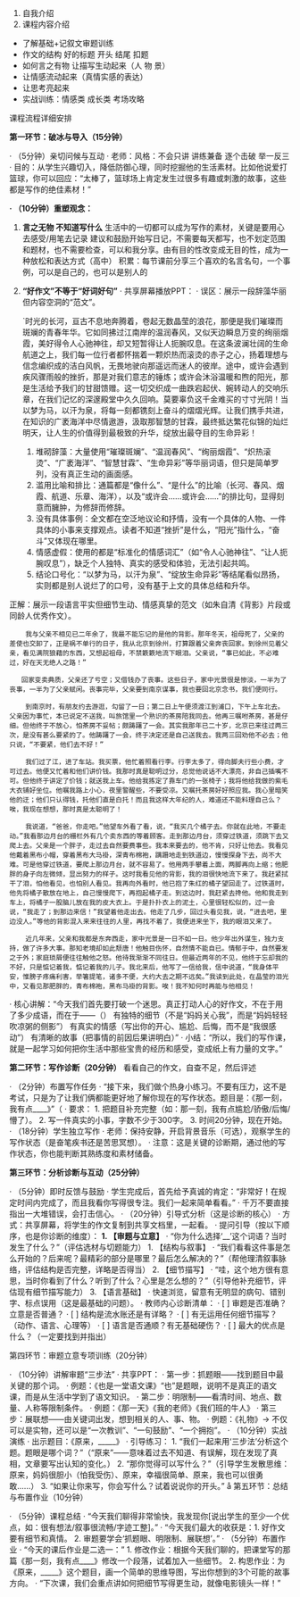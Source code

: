 1. 自我介绍
2. 课程内容介绍
- 了解基础+记叙文审题训练
- 作文的结构 好的标题 开头 结尾 扣题
-  如何言之有物 让描写生动起来（人 物 景）
- 让情感流动起来（真情实感的表达）
- 让思考亮起来
- 实战训练：情感类 成长类 考场攻略


课程流程详细安排

**第一环节：破冰与导入（15分钟）**

· （5分钟）亲切问候与互动
  · 老师：风格：不会只讲 讲练兼备 逐个击破 举一反三
  · 目的：从学生兴趣切入，降低防御心理，同时挖掘他的生活素材。比如他说爱打篮球，你可以回应：“太棒了，篮球场上肯定发生过很多有趣或刺激的故事，这些都是写作的绝佳素材！”
  
**· （10分钟）重塑观念：**
1. **言之无物 不知道写什么**
    生活中的一切都可以成为写作的素材，关键是要用心去感受/用笔去记录
    建议和鼓励开始写日记，不需要每天都写，也不划定范围和题材，也不需要检查，可以和我分享。由有目的性改变成无目的性，成为一种放松和表达方式（高中）
    积累：每节课前分享三个喜欢的名言名句，一个事例，可以是自己的，也可以是别人的
2. **“好作文”不等于“好词好句”**
  · 共享屏幕播放PPT：
    · 误区：展示一段辞藻华丽但内容空洞的“范文”。
    
    `时光的长河，亘古不息地奔腾着，卷起无数晶莹的浪花，那便是我们璀璨而斑斓的青春年华。它如同拂过江南岸的温润春风，又似天边瞬息万变的绚丽烟霞，美好得令人心驰神往，却又短暂得让人扼腕叹息。在这条波澜壮阔的生命航道之上，我们每一位行者都怀揣着一颗炽热而滚烫的赤子之心，扬着理想与信念编织成的洁白风帆，无畏地驶向那遥远而迷人的彼岸。途中，或许会遇到疾风骤雨般的挫折，那是对我们意志的锤炼；或许会沐浴温暖和煦的阳光，那是生活给予我们的甘甜馈赠。这一切交织成一曲跌宕起伏、婉转动人的交响乐章，在我们记忆的深邃殿堂中久久回响。莫要辜负这千金难买的寸寸光阴！当以梦为马，以汗为泉，将每一刻都镌刻上奋斗的熠熠光辉。让我们携手共进，在知识的广袤海洋中尽情遨游，汲取那智慧的甘霖，最终抵达繁花似锦的灿烂明天，让人生的价值得到最极致的升华，绽放出最夺目的生命异彩！
    
    1. 堆砌辞藻：大量使用“璀璨斑斓”、“温润春风”、“绚丽烟霞”、“炽热滚烫”、“广袤海洋”、“智慧甘霖”、“生命异彩”等华丽词语，但只是简单罗列，没有真正生动的画面感。
	2. 滥用比喻和排比：通篇都是“像什么”、“是什么”的比喻（长河、春风、烟霞、航道、乐章、海洋），以及“或许会……或许会……”的排比句，显得刻意而臃肿，为修辞而修辞。
	3. 没有具体事例：全文都在空泛地议论和抒情，没有一个具体的人物、一件具体的小事来支撑观点。读者不知道“挫折”是什么，“阳光”指什么，“奋斗”又体现在哪里。
	4. 情感虚假：使用的都是“标准化的情感词汇”（如“令人心驰神往”、“让人扼腕叹息”），缺乏个人独特、真实的感受和体验，无法引起共鸣。
	5. 结论口号化：“以梦为马，以汗为泉”、“绽放生命异彩”等结尾看似昂扬，实则都是别人说烂了的口号，没有基于上文的具体总结和升华。


正解：展示一段语言平实但细节生动、情感真挚的范文（如朱自清《背影》片段或同龄人优秀作文）。

```
    我与父亲不相见已二年余了，我最不能忘记的是他的背影。那年冬天，祖母死了，父亲的差使也交卸了，正是祸不单行的日子，我从北京到徐州，打算跟着父亲奔丧回家。到徐州见着父亲，看见满院狼藉的东西，又想起祖母，不禁簌簌地流下眼泪。父亲说，“事已如此，不必难过，好在天无绝人之路！”

   回家变卖典质，父亲还了亏空；又借钱办了丧事。这些日子，家中光景很是惨淡，一半为了丧事，一半为了父亲赋闲。丧事完毕，父亲要到南京谋事，我也要回北京念书，我们便同行。

	到南京时，有朋友约去游逛，勾留了一日；第二日上午便须渡江到浦口，下午上车北去。父亲因为事忙，本已说定不送我，叫旅馆里一个熟识的茶房陪我同去。他再三嘱咐茶房，甚是仔细。但他终于不放心，怕茶房不妥帖；颇踌躇了一会。其实我那年已二十岁，北京已来往过两三次，是没有甚么要紧的了。他踌躇了一会，终于决定还是自己送我去。我两三回劝他不必去；他只说，“不要紧，他们去不好！”

	我们过了江，进了车站。我买票，他忙着照看行李。行李太多了，得向脚夫行些小费，才可过去。他便又忙着和他们讲价钱。我那时真是聪明过分，总觉他说话不大漂亮，非自己插嘴不可。但他终于讲定了价钱；就送我上车。他给我拣定了靠车门的一张椅子；我将他给我做的紫毛大衣铺好坐位。他嘱我路上小心，夜里警醒些，不要受凉。又嘱托茶房好好照应我。我心里暗笑他的迂；他们只认得钱，托他们直是白托！而且我这样大年纪的人，难道还不能料理自己么？唉，我现在想想，那时真是太聪明了！

	我说道，“爸爸，你走吧。”他望车外看了看，说，“我买几个橘子去。你就在此地，不要走动。”我看那边月台的栅栏外有几个卖东西的等着顾客。走到那边月台，须穿过铁道，须跳下去又爬上去。父亲是一个胖子，走过去自然要费事些。我本来要去的，他不肯，只好让他去。我看见他戴着黑布小帽，穿着黑布大马褂，深青布棉袍，蹒跚地走到铁道边，慢慢探身下去，尚不大难。可是他穿过铁道，要爬上那边月台，就不容易了。他用两手攀着上面，两脚再向上缩；他肥胖的身子向左微倾，显出努力的样子。这时我看见他的背影，我的泪很快地流下来了。我赶紧拭干了泪，怕他看见，也怕别人看见。我再向外看时，他已抱了朱红的橘子望回走了。过铁道时，他先将橘子散放在地上，自己慢慢爬下，再抱起橘子走。到这边时，我赶紧去搀他。他和我走到车上，将橘子一股脑儿放在我的皮大衣上。于是扑扑衣上的泥土，心里很轻松似的，过一会说，“我走了；到那边来信！”我望着他走出去。他走了几步，回过头看见我，说，“进去吧，里边没人。”等他的背影混入来来往往的人里，再找不着了，我便进来坐下，我的眼泪又来了。
	
	近几年来，父亲和我都是东奔西走，家中光景是一日不如一日。他少年出外谋生，独力支持，做了许多大事。那知老境却如此颓唐！他触目伤怀，自然情不能自已。情郁于中，自然要发之于外；家庭琐屑便往往触他之怒。他待我渐渐不同往日。但最近两年的不见，他终于忘却我的不好，只是惦记着我，惦记着我的儿子。我北来后，他写了一信给我，信中说道，“我身体平安，惟膀子疼痛利害，举箸提笔，诸多不便，大约大去之期不远矣。”我读到此处，在晶莹的泪光中，又看见那肥胖的，青布棉袍，黑布马褂的背影。唉！我不知何时再能与他相见！
```





  · 核心讲解：“今天我们首先要打破一个迷思。真正打动人心的好作文，不在于用了多少成语，而在于——（）
    有独特的细节（不是“妈妈关心我”，而是“妈妈轻轻吹凉粥的侧影”）
    有真实的情感（写出你的开心、尴尬、后悔，而不是“我很感动”）
    有清晰的故事（把事情的前因后果讲明白）”
  · 小结：“所以，我们的写作课，就是一起学习如何把你生活中那些宝贵的经历和感受，变成纸上有力量的文字。”

**第二环节：写作诊断（20分钟）**
看看自己的作文，自查不足，然后评述

· （2分钟）布置写作任务
  · “接下来，我们做个热身小练习。不要有压力，这不是考试，只是为了让我们俩都能更好地了解你现在的写作状态。题目是：《那一刻，我有点____》”（
  · 要求：
    1. 把题目补充完整（如：那一刻，我有点尴尬/骄傲/后悔/懵了）。
    2. 写一件真实的小事，字数不少于300字。
    3. 时间20分钟，现在开始。
· （18分钟）学生独立写作
  · 老师：保持安静，开启背景音乐（可选），观察学生的写作状态（是奋笔疾书还是苦思冥想）。
  · 注意：这是关键的诊断期，通过他的写作状态，你也能判断其熟练度和素材储备。

**第三环节：分析诊断与互动（25分钟）**

· （5分钟）即时反馈与鼓励
  · 学生完成后，首先给予真诚的肯定：“非常好！在规定时间内完成了，而且我看你写得很专注。我们一起来简单看看。”
  · 千万不要直接指出一大堆错误，会打击信心。
· （20分钟）引导式分析（这是诊断的核心）
  · 方式：共享屏幕，将学生的作文复制到共享文档里，一起看。
  · 提问引导（按以下顺序，也是你诊断的维度）：
    **1. 【审题与立意】**
       · “你为什么选择‘__’这个词语？当时发生了什么？”（评估选材与切题能力）
    1. 【结构与叙事】
       · “我们看看这件事是怎么开始的？后来呢？最精彩的部分是哪里？最后怎么解决的？”（帮他理清叙事脉络，评估结构是否完整，详略是否得当）
    2. 【细节描写】
       · “哇，这个地方很有意思，当时你看到了什么？听到了什么？心里是怎么想的？”（引导他补充细节，评估现有细节描写能力）
    3. 【语言基础】
       · 快速浏览，留意有无明显的病句、错别字、标点误用（这是最基础的问题）。
  · 教师内心诊断清单：
    · [ ] 审题是否准确？立意是否普通？
    · [ ] 结构是流水账还是有详略？
    · [ ] 有无运用任何细节描写？（动作、语言、心理等）
    · [ ] 语言是否通顺？有无基础硬伤？
    · [ ] 最大的优点是什么？（一定要找到并指出）

第四环节：审题立意专项训练（20分钟）

· （10分钟）讲解审题“三步法”
  · 共享PPT：
    · 第一步：抓题眼——找到题目中最关键的那个词。
      · 例题：《也是一堂语文课》“也”是题眼，说明不是真正的语文课，而是从生活中学到了语文知识。
    · 第二步：明限制——看清时间、地点、数量、人称等限制条件。
      · 例题：《那一天》《我的老师》《我们班的牛人》
    · 第三步：展联想——由关键词出发，想到相关的人、事、物。
      · 例题：《礼物》→ 不仅可以是实物，还可以是“一次教训”、“一句鼓励”、“一个拥抱”。
· （10分钟）实战演练
  · 出示题目：《原来，\_____》
  · 引导练习：
    1. “我们一起来用‘三步法’分析这个题。题眼是哪个词？”（“原来”——意味着过去不知道、有误解，现在发现了真相，文章要写出认知的变化。）
    2. “那你觉得可以写什么？”（引导学生发散思维：原来，妈妈很胆小（怕我受伤）、原来，幸福很简单、原来，我也可以很勇敢……）
    3. “如果让你来写，你会写什么？试着说说你的开头。”
å
第五环节：总结与布置作业（10分钟）

· （5分钟）课程总结
  · “今天我们聊得非常愉快，我发现你[说出学生的至少一个优点，如：很有想法/叙事很流畅/字迹工整]。”
  · “今天我们最大的收获是：1. 好作文要有细节和真情。 2. 审题要学会‘抓题眼、明限制、展联想’。”
· （5分钟）布置作业
  · “今天的课后作业是二选一：”
    1. 修改作业：根据今天我们聊的，把课堂写的那篇《那一刻，我有点____》修改一个段落，试着加入一些细节。
    2. 构思作业：为《原来，_____》这个题目，画一个简单的思维导图，写出你想到的3个可能的故事方向。
  · “下次课，我们会重点讲如何把细节写得更生动，就像电影镜头一样！”



